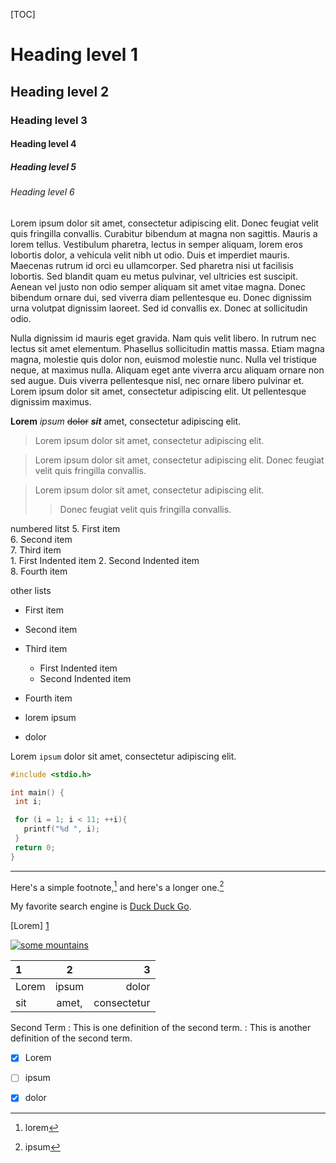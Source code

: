 [TOC]
# Heading level 1
## Heading level 2
### Heading level 3
#### Heading level 4
##### Heading level 5
###### Heading level 6

Lorem ipsum dolor sit amet, consectetur adipiscing elit. Donec feugiat velit quis fringilla convallis. Curabitur bibendum at magna non sagittis. Mauris a lorem tellus. Vestibulum pharetra, lectus in semper aliquam, lorem eros lobortis dolor, a vehicula velit nibh ut odio. Duis et imperdiet mauris. Maecenas rutrum id orci eu ullamcorper. Sed pharetra nisi ut facilisis lobortis. Sed blandit quam eu metus pulvinar, vel ultricies est suscipit. Aenean vel justo non odio semper aliquam sit amet vitae magna. Donec bibendum ornare dui, sed viverra diam pellentesque eu. Donec dignissim urna volutpat dignissim laoreet. Sed id convallis ex. Donec at sollicitudin odio.

Nulla dignissim id mauris eget gravida. Nam quis velit libero. In rutrum nec lectus sit amet elementum. Phasellus sollicitudin mattis massa. Etiam magna magna, molestie quis dolor non, euismod molestie nunc. Nulla vel tristique neque, at maximus nulla. Aliquam eget ante viverra arcu aliquam ornare non sed augue. Duis viverra pellentesque nisl, nec ornare libero pulvinar et. Lorem ipsum dolor sit amet, consectetur adipiscing elit. Ut pellentesque dignissim maximus.

**Lorem** *ipsum* ~~dolor~~ ***sit*** amet, consectetur adipiscing elit.

> Lorem ipsum dolor sit amet, consectetur adipiscing elit.

>Lorem ipsum dolor sit amet, consectetur adipiscing elit.
>Donec feugiat velit quis fringilla convallis.

>Lorem ipsum dolor sit amet, consectetur adipiscing elit.
>
>>Donec feugiat velit quis fringilla convallis.

numbered litst
5. First item  
6. Second item  
7. Third item  
	1. First Indented item 
	2. Second Indented item  
8. Fourth item

other lists
- First item  
- Second item  
- Third item  
	- First Indented item  
	- Second Indented item  
- Fourth item

 - lorem
ipsum
 - dolor

Lorem `ipsum` dolor sit amet, consectetur adipiscing elit.



 ```c
#include <stdio.h>

int main() {
  int i;

  for (i = 1; i < 11; ++i){
    printf("%d ", i);
  }
  return 0;
}
 ```
---

Here's a simple footnote,[^1] and here's a longer one.[^bignote]



My favorite search engine is [Duck Duck Go](https://duckduckgo.com "The best search engine for privacy").

[Lorem] [1]

[![some  mountains](https://images.pexels.com/photos/1785493/pexels-photo-1785493.jpeg?auto=compress&cs=tinysrgb&dpr=2&h=650&w=940 "some  mountains")](https://www.pexels.com/photo/mountains-covered-with-snow-1785493/)


| 1     |   2   |           3 |
| :---- | :---: | ----------: |
| Lorem | ipsum |       dolor |
| sit   | amet, | consectetur |



Second Term
: This is one definition of the second term.
: This is another definition of the second term.

- [x] Lorem
- [ ] ipsum
- [x] dolor


[1]: <https://www.markdownguide.org/basic-syntax/#code> "markdownguide"

[^1]: lorem

[^bignote]: ipsum